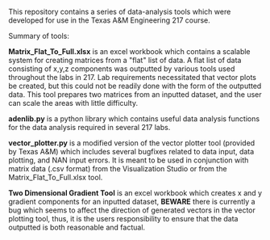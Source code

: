 This repository contains a series of data-analysis tools which were developed for use in the Texas A&M Engineering 217 course.

Summary of tools:

**Matrix_Flat_To_Full.xlsx** is an excel workbook which contains a scalable system for creating matrices
from a "flat" list of data.
A flat list of data consisting of x,y,z components was outputted by various tools used throughout the labs in 217.
Lab requirements necessitated that vector plots be created, but this could not be readily done with the form of the outputted data.
This tool prepares two matrices from an inputted dataset, and the user can scale the areas with little difficulty.

**adenlib.py** is a python library which contains useful data analysis functions for the data analysis required
in several 217 labs.

**vector_plotter.py** is a modified version of the vector plotter tool (provided by Texas A&M) which includes
several bugfixes related to data input, data plotting, and NAN input errors.
It is meant to be used in conjunction with matrix data (.csv format) from the Visualization Studio or 
from the Matrix_Flat_To_Full.xlsx tool.

**Two Dimensional Gradient Tool** is an excel workbook which creates x and y gradient components for an inputted dataset,
**BEWARE** there is currently a bug which seems to affect the direction of generated vectors in the vector plotting tool,
thus, it is the users responsibility to ensure that the data outputted is both reasonable and factual.
